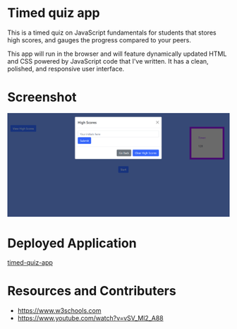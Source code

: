 # Timed quiz app

This is a timed quiz on JavaScript fundamentals for students that stores high scores, and gauges the progress compared to your peers.

This app will run in the browser and will feature dynamically updated HTML and CSS powered by JavaScript code that I've written.  It has a clean, polished, and responsive user interface.


# Screenshot
![](./assets/images/quiz.png)


# Deployed Application

[timed-quiz-app](https://ricapi96.github.io/timed-quiz-app/)

# Resources and Contributers

* https://www.w3schools.com
* https://www.youtube.com/watch?v=vSV_Ml2_A88

